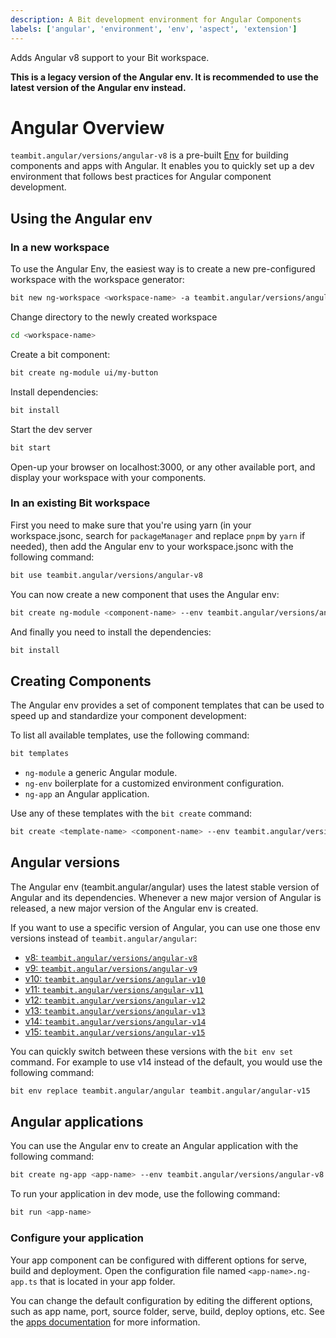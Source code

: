 ```yaml
---
description: A Bit development environment for Angular Components
labels: ['angular', 'environment', 'env', 'aspect', 'extension']
---
```


Adds Angular v8 support to your Bit workspace.

**This is a legacy version of the Angular env. It is recommended to use the latest version of the Angular env instead.**

# Angular Overview
`teambit.angular/versions/angular-v8` is a pre-built [Env](https://bit.dev/docs/envs/envs-overview) for building components and apps with Angular.
It enables you to quickly set up a dev environment that follows best practices for Angular component development.

## Using the Angular env
### In a new workspace
To use the Angular Env, the easiest way is to create a new pre-configured workspace with the workspace generator:
```bash
bit new ng-workspace <workspace-name> -a teambit.angular/versions/angular-v8
```

Change directory to the newly created workspace
```bash
cd <workspace-name>
```

Create a bit component:
```bash
bit create ng-module ui/my-button
```

Install dependencies:
```bash
bit install
```

Start the dev server
```bash
bit start
```

Open-up your browser on localhost:3000, or any other available port, and display your workspace with your components.

### In an existing Bit workspace
First you need to make sure that you're using yarn (in your workspace.jsonc, search for `packageManager` and replace `pnpm` by `yarn` if needed),
then add the Angular env to your workspace.jsonc with the following command:

```bash
bit use teambit.angular/versions/angular-v8
```

You can now create a new component that uses the Angular env:
```bash
bit create ng-module <component-name> --env teambit.angular/versions/angular-v8
```

And finally you need to install the dependencies:
```bash
bit install
```

## Creating Components
The Angular env provides a set of component templates that can be used to speed up and standardize your component development:

To list all available templates, use the following command:
```bash
bit templates
```

- `ng-module` a generic Angular module.
- `ng-env` boilerplate for a customized environment configuration.
- `ng-app` an Angular application.

Use any of these templates with the `bit create` command:
```bash
bit create <template-name> <component-name> --env teambit.angular/versions/angular-v8
```

## Angular versions
The Angular env (teambit.angular/angular) uses the latest stable version of Angular and its dependencies.
Whenever a new major version of Angular is released, a new major version of the Angular env is created.

If you want to use a specific version of Angular, you can use one those env versions instead of `teambit.angular/angular`:
- [v8: `teambit.angular/versions/angular-v8`](https://bit.cloud/teambit/angular/versions/angular-v8)
- [v9: `teambit.angular/versions/angular-v9`](https://bit.cloud/teambit/angular/versions/angular-v9)
- [v10: `teambit.angular/versions/angular-v10`](https://bit.cloud/teambit/angular/versions/angular-v10)
- [v11: `teambit.angular/versions/angular-v11`](https://bit.cloud/teambit/angular/versions/angular-v11)
- [v12: `teambit.angular/versions/angular-v12`](https://bit.cloud/teambit/angular/versions/angular-v12)
- [v13: `teambit.angular/versions/angular-v13`](https://bit.cloud/teambit/angular/versions/angular-v13)
- [v14: `teambit.angular/versions/angular-v14`](https://bit.cloud/teambit/angular/versions/angular-v14)
- [v15: `teambit.angular/versions/angular-v15`](https://bit.cloud/teambit/angular/versions/angular-v15)

You can quickly switch between these versions with the `bit env set` command. For example to use v14 instead of the default, you would use the following command:
```bash
bit env replace teambit.angular/angular teambit.angular/angular-v15
```

## Angular applications
You can use the Angular env to create an Angular application with the following command:
```bash
bit create ng-app <app-name> --env teambit.angular/versions/angular-v8
```

To run your application in dev mode, use the following command:
```bash
bit run <app-name>
```

### Configure your application
Your app component can be configured with different options for serve, build and deployment.
Open the configuration file named `<app-name>.ng-app.ts` that is located in your app folder.

You can change the default configuration by editing the different options, such as app name, port, source folder, serve, build, deploy options, etc.
See the [apps documentation](https://bit.dev/docs/apps/apps-overview) for more information.
